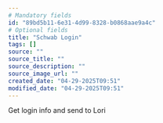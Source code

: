 ```yaml
---
# Mandatory fields
id: "89bd5b11-6e31-4d99-8328-b0868aae9a4c"
# Optional fields
title: "Schwab Login"
tags: []
source: ""
source_title: ""
source_description: ""
source_image_url: ""
created_date: "04-29-2025T09:51"
modified_date: "04-29-2025T09:51"
---
```

Get login info and send to Lori